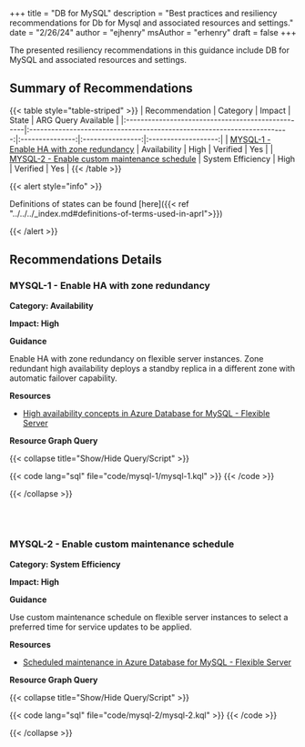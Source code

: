 +++
title = "DB for MySQL"
description = "Best practices and resiliency recommendations for Db for Mysql and associated resources and settings."
date = "2/26/24"
author = "ejhenry"
msAuthor = "erhenry"
draft = false
+++

The presented resiliency recommendations in this guidance include DB for MySQL and associated resources and settings.

## Summary of Recommendations

{{< table style="table-striped" >}}
| Recommendation                                    |                                Category                                 |     Impact      |      State       | ARG Query Available |
|:--------------------------------------------------|:-----------------------------------------------------------------------:|:---------------:|:----------------:|:-------------------:|
| [MYSQL-1 - Enable HA with zone redundancy](#mysql-1---enable-ha-with-zone-redundancy) | Availability | High | Verified |         Yes         |
| [MYSQL-2 - Enable custom maintenance schedule](#mysql-2---enable-custom-maintenance-schedule) |     System Efficiency      | High | Verified |         Yes          |
{{< /table >}}

{{< alert style="info" >}}

Definitions of states can be found [here]({{< ref "../../../_index.md#definitions-of-terms-used-in-aprl">}})

{{< /alert >}}

## Recommendations Details

### MYSQL-1 - Enable HA with zone redundancy

**Category: Availability**

**Impact: High**

**Guidance**

Enable HA with zone redundancy on flexible server instances. Zone redundant high availability deploys a standby replica in a different zone with automatic failover capability.

**Resources**

- [High availability concepts in Azure Database for MySQL - Flexible Server](https://learn.microsoft.com/azure/mysql/flexible-server/concepts-high-availability)

**Resource Graph Query**

{{< collapse title="Show/Hide Query/Script" >}}

{{< code lang="sql" file="code/mysql-1/mysql-1.kql" >}} {{< /code >}}

{{< /collapse >}}

<br><br>

### MYSQL-2 - Enable custom maintenance schedule

**Category: System Efficiency**

**Impact: High**

**Guidance**

Use custom maintenance schedule on flexible server instances to select a preferred time for service updates to be applied.

**Resources**

- [Scheduled maintenance in Azure Database for MySQL - Flexible Server](https://learn.microsoft.com/azure/mysql/flexible-server/concepts-maintenance)

**Resource Graph Query**

{{< collapse title="Show/Hide Query/Script" >}}

{{< code lang="sql" file="code/mysql-2/mysql-2.kql" >}} {{< /code >}}

{{< /collapse >}}

<br><br>

